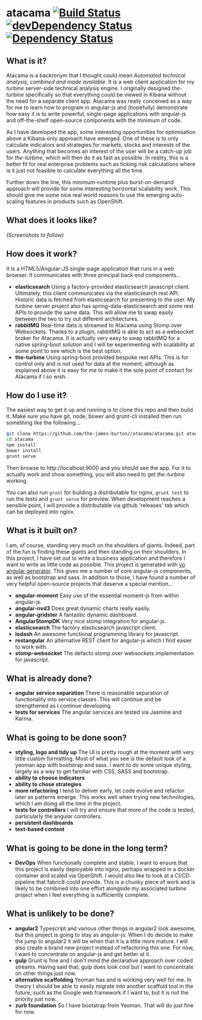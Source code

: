 # atacama [![Build Status](https://api.travis-ci.org/the-james-burton/atacama.svg?branch=master)](https://travis-ci.org/the-james-burton/atacama) [![devDependency Status](https://david-dm.org/the-james-burton/atacama/dev-status.svg)](https://david-dm.org/the-james-burton/atacama#info=devDependencies) [![Dependency Status](https://gemnasium.com/the-james-burton/atacama.svg)](https://gemnasium.com/the-james-burton/atacama)

## What is it?

Atacama is a backronym that I thought could mean *Automated technical analysis, combined and made available*. It is a web client application for my *turbine* server-side technical analysis engine. I originally designed *the-turbine* specifically so that everything could be viewed in Kibana without the need for a separate client app. Atacama was really conceived as a way for me to learn how to program in angular-js and (hopefully) demonstrate how easy it is to write powerful, single-page applications with angular-js and off-the-shelf open-source components with the minimum of code.

As I have developed the app, some interesting opportunities for optimisation above a Kibana-only approach have emerged. One of these is to only calculate indicators and strategies for markets, stocks and interests of the users. Anything that becomes an interest of the user will be a catch-up job for *the-turbine*, which will then do it as fast as possible. In reality, this is a better fit for real enterprise problems such as ticking risk calculations where is it just not feasible to calculate everything all the time.

Further down the line, this minimum-runtime plus burst-on-demand approach will provide for some interesting horizontal scalability work. This should give me some nice real world reasons to use the emerging auto-scaling features in products such as OpenShift.


## What does it looks like?

*(Screenshots to follow)*

## How does it work?

It is a HTML5/Angular-JS single-page application that runs in a web browser. It communicates with three principal back end components...

* **elasticsearch** Using a factory-provided elasticsearch javascript client. Ultimately, this client communicates via the elasticsearch rest API. Historic data is fetched from elasticsearch for presenting to the user. My *turbine* server project also has spring-data-elasticsearch and some rest APIs to provide the same data. This will allow me to swap easily between the two to try out different architectures.
* **rabbitMQ** Real-time data is streamed to Atacama using Stomp over Websockets. Thanks to a plugin, rabbitMQ is able to act as a websocket broker for Atacama. It is actually very easy to swap rabbitMQ for a native spring-boot solution and I will be experimenting with scalability at some point to see which is the best option.
* **the-turbine** Using spring-boot provided bespoke rest APIs. This is for control only and is not used for data at the moment, although as explained above it is easy for me to make it the sole point of contact for Atacama if I so wish.

## How do I use it?

The easiest way to get it up and running is to clone this repo and then build it. Make sure you have git, node, bower and grunt-cli installed then run something like the following...

```bash
git clone https://github.com/the-james-burton//atacama/atacama.git atacama
cd atacama
npm install
bower install
grunt serve
```

Then browse to http://localhost:9000 and you should see the app. For it to actually work and show something, you will also need to get *the-turbine* working.

You can also run `grunt` for building a distributable for nginx, `grunt test` to run the tests and `grunt serve` for preview. When development reaches a sensible point, I will provide a distributable via github 'releases' tab which can be deployed into nginx.

## What is it built on?

I am, of course, standing very much on the shoulders of giants. Indeed, part of the fun is finding these giants and then standing on their shoulders. In this project, I have set out to write a business application and therefore I want to write as little code as possible. This project is generated with [yo angular generator](https://github.com/yeoman/generator-angular). This gives me a number of core angular-js components, as well as bootstrap and sass. In addition to those, I have found a number of very helpful open-source projects that deserve a special mention...

* **angular-moment** Easy use of the essential moment-js from within angular-js.
* **angular-nvd3** Does great dynamic charts really easily.
* **angular-gridster** A fantastic dynamic dashboard.
* **AngularStompDK** Very nice stomp integration for angular-js.
* **elasticsearch** The factory elasticsearch javascript client.
* **lodash** An awesome functional programming library for javascript.
* **restangular** An alternative REST client for angular-js which I find easier to work with.
* **stomp-websocket** The defacto stomp over websockets implementation for javascript.

## What is already done?

* **angular service separation** There is reasonable separation of functionality into service classes. This will continue and be strengthened as I continue developing.
* **tests for services** The angular services are tested via Jasmine and Karma.

## What is going to be done soon?

* **styling, logo and tidy up** The UI is pretty rough at the moment with very little custom formatting. Most of what you see is the default look of a yeoman app with bootstrap and sass. I want to do some unique styling, largely as a way to get familiar with CSS, SASS and bootstrap.
* **ability to choose indicators**
* **ability to chose strategies**
* **more refactoring** I tend to deliver early, let code evolve and refactor later as patterns emerge. This works well when trying new technologies, which I am doing all the time in the project.
* **tests for controllers** I will try and ensure that more of the code is tested, particularly the angular controllers.
* **persistent dashboards**
* **text-based content**

## What is going to be done in the long term?

* **DevOps** When functionally complete and stable, I want to ensure that this project is easily deployable into nginx, perhaps wrapped in a docker container and scaled via OpenShift. I would also like to look at a CI/CD pipeline that fabric8 could provide. This is a chunky piece of work and is likely to be combined into one effort alongside my associated *turbine* project when I feel everything is sufficiently complete.

## What is unlikely to be done?

* **angular2** Typescript and various other things in angular2 look awesome, but this project is going to stay as angular-js. When I do decide to make the jump to angular2 it will be when that it is a little more mature. I will also create a brand new project instead of refactoring this one. For now, I want to concentrate on angular-js and get better at it.
* **gulp** Grunt is fine and I don't mind the declarative approach over coded streams. Having said that, gulp does look cool but I want to concentrate on other things just now.
* **alternative scaffolding** Yeoman has and is working very well for me. In theory I should be able to easily migrate into another scaffold tool in the future, such as the Google web framework if I want to, but it is not the priority just now.
* **zurb foundation** So I have bootstrap from Yeoman. That will do just fine for now.
